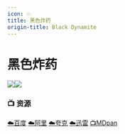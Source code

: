 ```yaml
---
icon: 💥
title: 黑色炸药
origin-title: Black Dynamite
---
```

# 黑色炸药

![](/assets/image/YOLO.jpg)![](/assets/image/%E9%BB%91%E8%89%B2%E7%82%B8%E8%8D%AF.jpg)

### 📺 资源 <Badge type="tip" text="冰棒青虫" />

[☁️百度](https://pan.baidu.com/s/186gbIiye6uRoU73VGFLVbg?pwd=a8sd) [☁️阿里](https://www.alipan.com/s/rJMaUhzJm9g) [☁️夸克](https://pan.quark.cn/s/e80849fcf792) [☁️迅雷](https://pan.xunlei.com/s/VOD06KywFLjmGqay1jaJsa5CA1?pwd=vrrw#) [📺MDpan](https://pan.mdsub.top/%E9%BB%91%E8%89%B2%E7%82%B8%E8%8D%AF)
